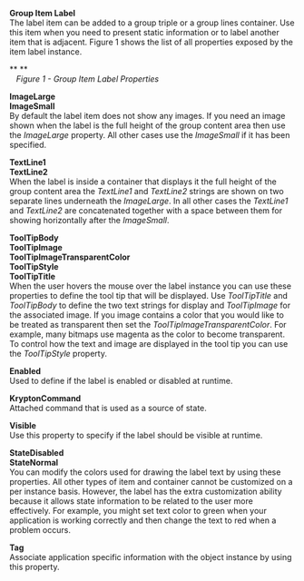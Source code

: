 **Group Item Label**  
The label item can be added to a group triple or a group lines container. Use
this item when you need to present static information or to label another item
that is adjacent. Figure 1 shows the list of all properties exposed by the item
label instance.

** **  
   *Figure 1 - Group Item Label Properties*

  
**ImageLarge**  
**ImageSmall**  
By default the label item does not show any images. If you need an image shown
when the label is the full height of the group content area then use
the *ImageLarge* property. All other cases use the *ImageSmall* if it has been
specified.

**TextLine1**  
**TextLine2**  
When the label is inside a container that displays it the full height of the
group content area the *TextLine1* and *TextLine2* strings are shown on two
separate lines underneath the *ImageLarge*. In all other cases the *TextLine1*
and *TextLine2* are concatenated together with a space between them for showing
horizontally after the *ImageSmall*.

**ToolTipBody**  
**ToolTipImage**  
**ToolTipImageTransparentColor**  
**ToolTipStyle**  
**ToolTipTitle**  
When the user hovers the mouse over the label instance you can use these
properties to define the tool tip that will be displayed. Use *ToolTipTitle* and
*ToolTipBody* to define the two text strings for display and *ToolTipImage* for
the associated image. If you image contains a color that you would like to be
treated as transparent then set the *ToolTipImageTransparentColor*. For example,
many bitmaps use magenta as the color to become transparent. To control how the
text and image are displayed in the tool tip you can use the *ToolTipStyle*
property.  
  
**Enabled**  
Used to define if the label is enabled or disabled at runtime.

**KryptonCommand**  
Attached command that is used as a source of state.

**Visible**  
Use this property to specify if the label should be visible at runtime.

**StateDisabled**  
**StateNormal**  
You can modify the colors used for drawing the label text by using these
properties. All other types of item and container cannot be customized on a per
instance basis. However, the label has the extra customization ability because
it allows state information to be related to the user more effectively. For
example, you might set text color to green when your application is working
correctly and then change the text to red when a problem occurs.

**Tag**  
Associate application specific information with the object instance by using
this property.
